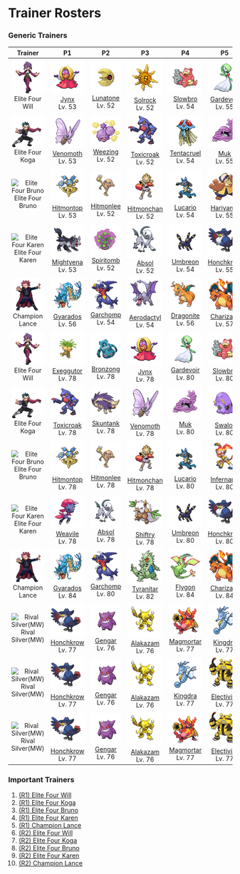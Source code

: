 # Trainer Rosters

### Generic Trainers

| Trainer | P1 | P2 | P3 | P4 | P5 | P6 |
|:-------:|:--:|:--:|:--:|:--:|:--:|:--:|
| ![Elite Four Will](../../assets/important_trainers/will.png "Elite Four Will")<br>Elite Four Will | ![Jynx](../../assets/sprites/jynx/front.gif "Jynx")<br>[Jynx](../../pokemon/jynx.md/)<br>Lv. 53 | ![Lunatone](../../assets/sprites/lunatone/front.gif "Lunatone")<br>[Lunatone](../../pokemon/lunatone.md/)<br>Lv. 52 | ![Solrock](../../assets/sprites/solrock/front.gif "Solrock")<br>[Solrock](../../pokemon/solrock.md/)<br>Lv. 52 | ![Slowbro](../../assets/sprites/slowbro/front.gif "Slowbro")<br>[Slowbro](../../pokemon/slowbro.md/)<br>Lv. 54 | ![Gardevoir](../../assets/sprites/gardevoir/front.gif "Gardevoir")<br>[Gardevoir](../../pokemon/gardevoir.md/)<br>Lv. 55 | ![Xatu](../../assets/sprites/xatu/front.gif "Xatu")<br>[Xatu](../../pokemon/xatu.md/)<br>Lv. 55 |
| ![Elite Four Koga](../../assets/important_trainers/koga.png "Elite Four Koga")<br>Elite Four Koga | ![Venomoth](../../assets/sprites/venomoth/front.gif "Venomoth")<br>[Venomoth](../../pokemon/venomoth.md/)<br>Lv. 53 | ![Weezing](../../assets/sprites/weezing/front.gif "Weezing")<br>[Weezing](../../pokemon/weezing.md/)<br>Lv. 52 | ![Toxicroak](../../assets/sprites/toxicroak/front.gif "Toxicroak")<br>[Toxicroak](../../pokemon/toxicroak.md/)<br>Lv. 52 | ![Tentacruel](../../assets/sprites/tentacruel/front.gif "Tentacruel")<br>[Tentacruel](../../pokemon/tentacruel.md/)<br>Lv. 54 | ![Muk](../../assets/sprites/muk/front.gif "Muk")<br>[Muk](../../pokemon/muk.md/)<br>Lv. 55 | ![Crobat](../../assets/sprites/crobat/front.gif "Crobat")<br>[Crobat](../../pokemon/crobat.md/)<br>Lv. 55 |
| ![Elite Four Bruno](../../assets/important_trainers/elite_four_bruno.png "Elite Four Bruno")<br>Elite Four Bruno | ![Hitmontop](../../assets/sprites/hitmontop/front.gif "Hitmontop")<br>[Hitmontop](../../pokemon/hitmontop.md/)<br>Lv. 53 | ![Hitmonlee](../../assets/sprites/hitmonlee/front.gif "Hitmonlee")<br>[Hitmonlee](../../pokemon/hitmonlee.md/)<br>Lv. 52 | ![Hitmonchan](../../assets/sprites/hitmonchan/front.gif "Hitmonchan")<br>[Hitmonchan](../../pokemon/hitmonchan.md/)<br>Lv. 52 | ![Lucario](../../assets/sprites/lucario/front.gif "Lucario")<br>[Lucario](../../pokemon/lucario.md/)<br>Lv. 54 | ![Hariyama](../../assets/sprites/hariyama/front.gif "Hariyama")<br>[Hariyama](../../pokemon/hariyama.md/)<br>Lv. 55 | ![Machamp](../../assets/sprites/machamp/front.gif "Machamp")<br>[Machamp](../../pokemon/machamp.md/)<br>Lv. 55 |
| ![Elite Four Karen](../../assets/important_trainers/elite_four_karen.png "Elite Four Karen")<br>Elite Four Karen | ![Mightyena](../../assets/sprites/mightyena/front.gif "Mightyena")<br>[Mightyena](../../pokemon/mightyena.md/)<br>Lv. 53 | ![Spiritomb](../../assets/sprites/spiritomb/front.gif "Spiritomb")<br>[Spiritomb](../../pokemon/spiritomb.md/)<br>Lv. 52 | ![Absol](../../assets/sprites/absol/front.gif "Absol")<br>[Absol](../../pokemon/absol.md/)<br>Lv. 52 | ![Umbreon](../../assets/sprites/umbreon/front.gif "Umbreon")<br>[Umbreon](../../pokemon/umbreon.md/)<br>Lv. 54 | ![Honchkrow](../../assets/sprites/honchkrow/front.gif "Honchkrow")<br>[Honchkrow](../../pokemon/honchkrow.md/)<br>Lv. 55 | ![Houndoom](../../assets/sprites/houndoom/front.gif "Houndoom")<br>[Houndoom](../../pokemon/houndoom.md/)<br>Lv. 55 |
| ![Champion Lance](../../assets/important_trainers/lance.png "Champion Lance")<br>Champion Lance | ![Gyarados](../../assets/sprites/gyarados/front.gif "Gyarados")<br>[Gyarados](../../pokemon/gyarados.md/)<br>Lv. 56 | ![Garchomp](../../assets/sprites/garchomp/front.gif "Garchomp")<br>[Garchomp](../../pokemon/garchomp.md/)<br>Lv. 54 | ![Aerodactyl](../../assets/sprites/aerodactyl/front.gif "Aerodactyl")<br>[Aerodactyl](../../pokemon/aerodactyl.md/)<br>Lv. 54 | ![Dragonite](../../assets/sprites/dragonite/front.gif "Dragonite")<br>[Dragonite](../../pokemon/dragonite.md/)<br>Lv. 56 | ![Charizard](../../assets/sprites/charizard/front.gif "Charizard")<br>[Charizard](../../pokemon/charizard.md/)<br>Lv. 57 | ![Dragonite](../../assets/sprites/dragonite/front.gif "Dragonite")<br>[Dragonite](../../pokemon/dragonite.md/)<br>Lv. 60 |
| ![Elite Four Will](../../assets/important_trainers/will.png "Elite Four Will")<br>Elite Four Will | ![Exeggutor](../../assets/sprites/exeggutor/front.gif "Exeggutor")<br>[Exeggutor](../../pokemon/exeggutor.md/)<br>Lv. 78 | ![Bronzong](../../assets/sprites/bronzong/front.gif "Bronzong")<br>[Bronzong](../../pokemon/bronzong.md/)<br>Lv. 78 | ![Jynx](../../assets/sprites/jynx/front.gif "Jynx")<br>[Jynx](../../pokemon/jynx.md/)<br>Lv. 78 | ![Gardevoir](../../assets/sprites/gardevoir/front.gif "Gardevoir")<br>[Gardevoir](../../pokemon/gardevoir.md/)<br>Lv. 80 | ![Slowbro](../../assets/sprites/slowbro/front.gif "Slowbro")<br>[Slowbro](../../pokemon/slowbro.md/)<br>Lv. 80 | ![Xatu](../../assets/sprites/xatu/front.gif "Xatu")<br>[Xatu](../../pokemon/xatu.md/)<br>Lv. 81 |
| ![Elite Four Koga](../../assets/important_trainers/koga.png "Elite Four Koga")<br>Elite Four Koga | ![Toxicroak](../../assets/sprites/toxicroak/front.gif "Toxicroak")<br>[Toxicroak](../../pokemon/toxicroak.md/)<br>Lv. 78 | ![Skuntank](../../assets/sprites/skuntank/front.gif "Skuntank")<br>[Skuntank](../../pokemon/skuntank.md/)<br>Lv. 78 | ![Venomoth](../../assets/sprites/venomoth/front.gif "Venomoth")<br>[Venomoth](../../pokemon/venomoth.md/)<br>Lv. 78 | ![Muk](../../assets/sprites/muk/front.gif "Muk")<br>[Muk](../../pokemon/muk.md/)<br>Lv. 80 | ![Swalot](../../assets/sprites/swalot/front.gif "Swalot")<br>[Swalot](../../pokemon/swalot.md/)<br>Lv. 80 | ![Crobat](../../assets/sprites/crobat/front.gif "Crobat")<br>[Crobat](../../pokemon/crobat.md/)<br>Lv. 81 |
| ![Elite Four Bruno](../../assets/important_trainers/elite_four_bruno.png "Elite Four Bruno")<br>Elite Four Bruno | ![Hitmontop](../../assets/sprites/hitmontop/front.gif "Hitmontop")<br>[Hitmontop](../../pokemon/hitmontop.md/)<br>Lv. 78 | ![Hitmonlee](../../assets/sprites/hitmonlee/front.gif "Hitmonlee")<br>[Hitmonlee](../../pokemon/hitmonlee.md/)<br>Lv. 78 | ![Hitmonchan](../../assets/sprites/hitmonchan/front.gif "Hitmonchan")<br>[Hitmonchan](../../pokemon/hitmonchan.md/)<br>Lv. 78 | ![Lucario](../../assets/sprites/lucario/front.gif "Lucario")<br>[Lucario](../../pokemon/lucario.md/)<br>Lv. 80 | ![Infernape](../../assets/sprites/infernape/front.gif "Infernape")<br>[Infernape](../../pokemon/infernape.md/)<br>Lv. 80 | ![Machamp](../../assets/sprites/machamp/front.gif "Machamp")<br>[Machamp](../../pokemon/machamp.md/)<br>Lv. 81 |
| ![Elite Four Karen](../../assets/important_trainers/elite_four_karen.png "Elite Four Karen")<br>Elite Four Karen | ![Weavile](../../assets/sprites/weavile/front.gif "Weavile")<br>[Weavile](../../pokemon/weavile.md/)<br>Lv. 78 | ![Absol](../../assets/sprites/absol/front.gif "Absol")<br>[Absol](../../pokemon/absol.md/)<br>Lv. 78 | ![Shiftry](../../assets/sprites/shiftry/front.gif "Shiftry")<br>[Shiftry](../../pokemon/shiftry.md/)<br>Lv. 78 | ![Umbreon](../../assets/sprites/umbreon/front.gif "Umbreon")<br>[Umbreon](../../pokemon/umbreon.md/)<br>Lv. 80 | ![Honchkrow](../../assets/sprites/honchkrow/front.gif "Honchkrow")<br>[Honchkrow](../../pokemon/honchkrow.md/)<br>Lv. 80 | ![Houndoom](../../assets/sprites/houndoom/front.gif "Houndoom")<br>[Houndoom](../../pokemon/houndoom.md/)<br>Lv. 81 |
| ![Champion Lance](../../assets/important_trainers/lance.png "Champion Lance")<br>Champion Lance | ![Gyarados](../../assets/sprites/gyarados/front.gif "Gyarados")<br>[Gyarados](../../pokemon/gyarados.md/)<br>Lv. 84 | ![Garchomp](../../assets/sprites/garchomp/front.gif "Garchomp")<br>[Garchomp](../../pokemon/garchomp.md/)<br>Lv. 80 | ![Tyranitar](../../assets/sprites/tyranitar/front.gif "Tyranitar")<br>[Tyranitar](../../pokemon/tyranitar.md/)<br>Lv. 82 | ![Flygon](../../assets/sprites/flygon/front.gif "Flygon")<br>[Flygon](../../pokemon/flygon.md/)<br>Lv. 84 | ![Charizard](../../assets/sprites/charizard/front.gif "Charizard")<br>[Charizard](../../pokemon/charizard.md/)<br>Lv. 84 | ![Dragonite](../../assets/sprites/dragonite/front.gif "Dragonite")<br>[Dragonite](../../pokemon/dragonite.md/)<br>Lv. 88 |
| ![Rival Silver(MW)](../../assets/important_trainers/rival_silvermw.png "Rival Silver(MW)")<br>Rival Silver(MW) | ![Honchkrow](../../assets/sprites/honchkrow/front.gif "Honchkrow")<br>[Honchkrow](../../pokemon/honchkrow.md/)<br>Lv. 77 | ![Gengar](../../assets/sprites/gengar/front.gif "Gengar")<br>[Gengar](../../pokemon/gengar.md/)<br>Lv. 76 | ![Alakazam](../../assets/sprites/alakazam/front.gif "Alakazam")<br>[Alakazam](../../pokemon/alakazam.md/)<br>Lv. 76 | ![Magmortar](../../assets/sprites/magmortar/front.gif "Magmortar")<br>[Magmortar](../../pokemon/magmortar.md/)<br>Lv. 77 | ![Kingdra](../../assets/sprites/kingdra/front.gif "Kingdra")<br>[Kingdra](../../pokemon/kingdra.md/)<br>Lv. 77 | ![Meganium](../../assets/sprites/meganium/front.gif "Meganium")<br>[Meganium](../../pokemon/meganium.md/)<br>Lv. 78 |
| ![Rival Silver(MW)](../../assets/important_trainers/rival_silvermw.png "Rival Silver(MW)")<br>Rival Silver(MW) | ![Honchkrow](../../assets/sprites/honchkrow/front.gif "Honchkrow")<br>[Honchkrow](../../pokemon/honchkrow.md/)<br>Lv. 77 | ![Gengar](../../assets/sprites/gengar/front.gif "Gengar")<br>[Gengar](../../pokemon/gengar.md/)<br>Lv. 76 | ![Alakazam](../../assets/sprites/alakazam/front.gif "Alakazam")<br>[Alakazam](../../pokemon/alakazam.md/)<br>Lv. 76 | ![Kingdra](../../assets/sprites/kingdra/front.gif "Kingdra")<br>[Kingdra](../../pokemon/kingdra.md/)<br>Lv. 77 | ![Electivire](../../assets/sprites/electivire/front.gif "Electivire")<br>[Electivire](../../pokemon/electivire.md/)<br>Lv. 77 | ![Typhlosion](../../assets/sprites/typhlosion/front.gif "Typhlosion")<br>[Typhlosion](../../pokemon/typhlosion.md/)<br>Lv. 78 |
| ![Rival Silver(MW)](../../assets/important_trainers/rival_silvermw.png "Rival Silver(MW)")<br>Rival Silver(MW) | ![Honchkrow](../../assets/sprites/honchkrow/front.gif "Honchkrow")<br>[Honchkrow](../../pokemon/honchkrow.md/)<br>Lv. 77 | ![Gengar](../../assets/sprites/gengar/front.gif "Gengar")<br>[Gengar](../../pokemon/gengar.md/)<br>Lv. 76 | ![Alakazam](../../assets/sprites/alakazam/front.gif "Alakazam")<br>[Alakazam](../../pokemon/alakazam.md/)<br>Lv. 76 | ![Magmortar](../../assets/sprites/magmortar/front.gif "Magmortar")<br>[Magmortar](../../pokemon/magmortar.md/)<br>Lv. 77 | ![Electivire](../../assets/sprites/electivire/front.gif "Electivire")<br>[Electivire](../../pokemon/electivire.md/)<br>Lv. 77 | ![Feraligatr](../../assets/sprites/feraligatr/front.gif "Feraligatr")<br>[Feraligatr](../../pokemon/feraligatr.md/)<br>Lv. 78 |


### Important Trainers

1. [(R1) Elite Four Will](important_trainers.md#r1-elite-four-will)
1. [(R1) Elite Four Koga](important_trainers.md#r1-elite-four-koga)
1. [(R1) Elite Four Bruno](important_trainers.md#r1-elite-four-bruno)
1. [(R1) Elite Four Karen](important_trainers.md#r1-elite-four-karen)
1. [(R1) Champion Lance](important_trainers.md#r1-champion-lance)
1. [(R2) Elite Four Will](important_trainers.md#r2-elite-four-will)
1. [(R2) Elite Four Koga](important_trainers.md#r2-elite-four-koga)
1. [(R2) Elite Four Bruno](important_trainers.md#r2-elite-four-bruno)
1. [(R2) Elite Four Karen](important_trainers.md#r2-elite-four-karen)
1. [(R2) Champion Lance](important_trainers.md#r2-champion-lance)
